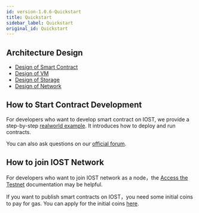 ```yaml
---
id: version-1.0.6-Quickstart
title: Quickstart
sidebar_label: Quickstart
original_id: Quickstart
---
```


## Architecture Design
- [Design of Smart Contract](2-intro-of-iost/Smart-contract.md)   
- [Design of VM](2-intro-of-iost/VM.md)   
- [Design of Storage](2-intro-of-iost/Database.md)   
- [Design of Network](2-intro-of-iost/Network-layer.md)   

## How to Start Contract Development
For developers who want to develop smart contract on IOST, we provide a step-by-step [realworld example](5-lucky-bet/Design-Tech-data.md). It introduces how to deploy and run contracts.   

You can also ask questions on our [official forum](https://forum.iost.io).


## How to join IOST Network
For developers who want to join IOST network as a node，the [Access the Testnet](4-running-iost-node/Deployment.md) documentation may be helpful.

If you want to publish smart contracts on IOST，you need some initial coins to pay for gas. You can apply for the initial coins [here](4-running-iost-node/Faucet.md).